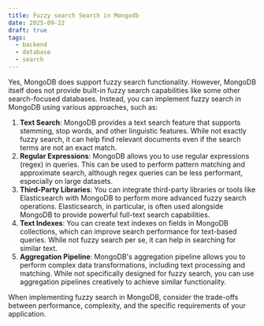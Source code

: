 ```yaml
---
title: Fuzzy search Search in Mongodb
date: 2025-09-22
draft: true
tags:
  - backend
  - database
  - search
---
```


Yes, MongoDB does support fuzzy search functionality. However, MongoDB itself does not provide built-in fuzzy search capabilities like some other search-focused databases. Instead, you can implement fuzzy search in MongoDB using various approaches, such as:

1. **Text Search**: MongoDB provides a text search feature that supports stemming, stop words, and other linguistic features. While not exactly fuzzy search, it can help find relevant documents even if the search terms are not an exact match.
2. **Regular Expressions**: MongoDB allows you to use regular expressions (regex) in queries. This can be used to perform pattern matching and approximate search, although regex queries can be less performant, especially on large datasets.
3. **Third-Party Libraries**: You can integrate third-party libraries or tools like Elasticsearch with MongoDB to perform more advanced fuzzy search operations. Elasticsearch, in particular, is often used alongside MongoDB to provide powerful full-text search capabilities.
4. **Text Indexes**: You can create text indexes on fields in MongoDB collections, which can improve search performance for text-based queries. While not fuzzy search per se, it can help in searching for similar text.
5. **Aggregation Pipeline**: MongoDB's aggregation pipeline allows you to perform complex data transformations, including text processing and matching. While not specifically designed for fuzzy search, you can use aggregation pipelines creatively to achieve similar functionality.

When implementing fuzzy search in MongoDB, consider the trade-offs between performance, complexity, and the specific requirements of your application.